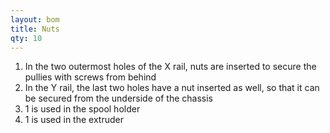 ```yaml
---
layout: bom
title: Nuts
qty: 10
---
```


1. In the two outermost holes of the X rail, nuts are inserted to secure the pullies with screws from behind
2. In the Y rail, the last two holes have a nut inserted as well, so that it can be secured from the underside of the
   chassis
3. 1 is used in the spool holder
4. 1 is used in the extruder